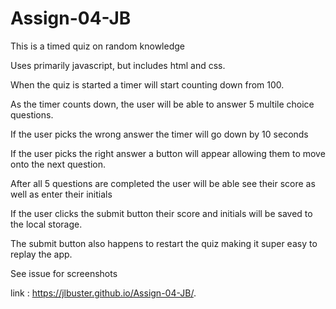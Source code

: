 # Assign-04-JB

This is a timed quiz on random knowledge

Uses primarily javascript, but includes html and css.

When the quiz is started a timer will start counting down from 100.

As the timer counts down, the user will be able to answer 5 multile choice questions.

If the user picks the wrong answer the timer will go down by 10 seconds

If the user picks the right answer a button will appear allowing them to move onto the next question.

After all 5 questions are completed the user will be able see their score as well as enter their initials

If the user clicks the submit button their score and initials will be saved to the local storage.

The submit button also happens to restart the quiz making it super easy to replay the app.

See issue for screenshots

link : https://jlbuster.github.io/Assign-04-JB/.
